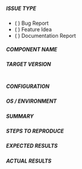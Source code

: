 <!---
Verify first that your issue/request is not already reported on GitHub.
Also test if the latest release, and master branch are affected too.
-->

##### ISSUE TYPE
<!--- Pick one below and delete the rest: -->
 - ( ) Bug Report
 - ( ) Feature Idea
 - ( ) Documentation Report

##### COMPONENT NAME
<!--- Name of the module/plugin/task/feature -->

##### TARGET VERSION

```

```

##### CONFIGURATION
<!---
Mention any settings you have changed/added/removed in settings.cfg
-->

##### OS / ENVIRONMENT
<!---
Mention the OS you are running from.
-->

##### SUMMARY
<!--- Explain the problem briefly -->

##### STEPS TO REPRODUCE
<!---
For bugs, show exactly how to reproduce the problem, using a minimal test-case.
For new features, show how the feature would be used.
-->

<!--- You can also paste gist.github.com links for larger files -->

##### EXPECTED RESULTS
<!--- What did you expect to happen when running the steps above? -->

##### ACTUAL RESULTS
<!--- What actually happened? -->

<!--- Paste verbatim command output between quotes below -->
```

```
